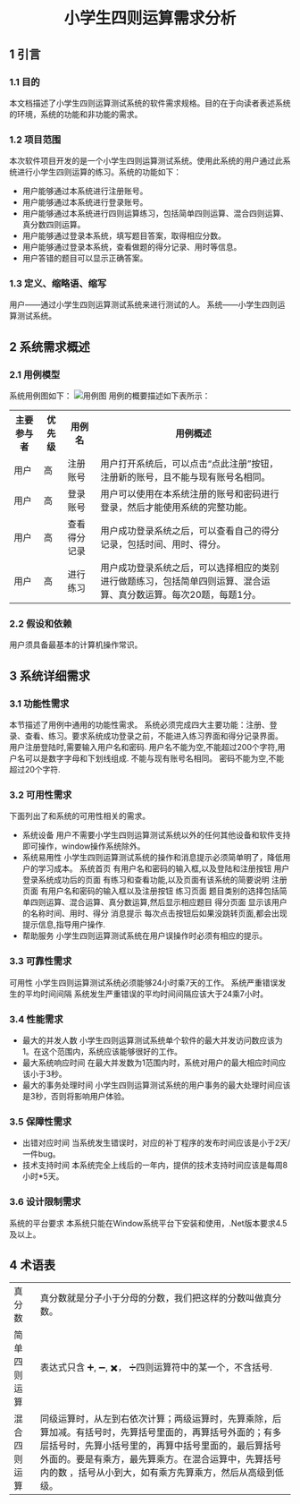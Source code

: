 <h1> <center>小学生四则运算需求分析</center></h1>
<h2>1 引言</h2>
<h3>1.1 目的</h3>
本文档描述了小学生四则运算测试系统的软件需求规格。目的在于向读者表述系统的环境，系统的功能和非功能的需求。
<h3>1.2 项目范围</h3>
本次软件项目开发的是一个小学生四则运算测试系统。使用此系统的用户通过此系统进行小学生四则运算的练习。系统的功能如下：
<ul>
<li>用户能够通过本系统进行注册账号。</li>
<li>用户能够通过本系统进行登录账号。</li>
<li>用户能够通过本系统进行四则运算练习，包括简单四则运算、混合四则运算、真分数四则运算。</li>
<li>用户能够通过登录本系统，填写题目答案，取得相应分数。</li>
<li>用户能够通过登录本系统，查看做题的得分记录、用时等信息。</li>
<li>用户答错的题目可以显示正确答案。</li>
</ul>
<h3>1.3 定义、缩略语、缩写</h3>
用户——通过小学生四则运算测试系统来进行测试的人。   
系统——小学生四则运算测试系统。
<h2>2 系统需求概述</h2>
<h3>2.1 用例模型</h3>
系统用例图如下：       
<img src=“yonglitu.png”  alt="用例图"／>         
用例的概要描述如下表所示：
<table>
  <tr>
    <th>主要参与者</th>
    <th>优先级</th>
    <th>用例名</th>
    <th>用例概述</th>
  </tr>
  <tr>
    <td>用户</td>
    <td>高</td>
    <td>注册账号</td>
    <td>用户打开系统后，可以点击“点此注册”按钮，注册新的账号，且不能与现有账号名相同。</td>
  </tr>
  <tr>
    <td>用户</td>
    <td>高</td>
    <td>登录账号</td>
    <td>用户可以使用在本系统注册的账号和密码进行登录，然后才能使用系统的完整功能。</td>
  </tr>
  <tr>
    <td>用户</td>
    <td>高</td>
    <td>查看得分记录</td>
    <td>用户成功登录系统之后，可以查看自己的得分记录，包括时间、用时、得分。</td>
  </tr>
  <tr>
    <td>用户</td>
    <td>高</td>
    <td>进行练习</td>
    <td>用户成功登录系统之后，可以选择相应的类别进行做题练习，包括简单四则运算、混合运算、真分数运算。每次20题，每题1分。</td>
  </tr>
</table>
<h3>2.2 假设和依赖</h3>
用户须具备最基本的计算机操作常识。
<h2>3 系统详细需求</h2>
<h3>3.1 功能性需求</h3>
本节描述了用例中通用的功能性需求。    
系统必须完成四大主要功能：注册、登录、查看、练习。要求系统成功登录之前，不能进入练习界面和得分记录界面。
用户注册登陆时,需要输入用户名和密码.
用户名不能为空,不能超过200个字符,用户名可以是数字字母和下划线组成. 不能与现有账号名相同。
密码不能为空,不能超过20个字符.
<h3>3.2 可用性需求</h3>
下面列出了和系统的可用性相关的需求。    
<ul>
<li>
系统设备     
用户不需要小学生四则运算测试系统以外的任何其他设备和软件支持即可操作，window操作系统除外。
</li>
<li>
系统易用性    
小学生四则运算测试系统的操作和消息提示必须简单明了，降低用户的学习成本。
系统首页 有用户名和密码的输入框,以及登陆和注册按钮
用户登录系统成功后的页面 有练习和查看功能,以及页面有该系统的简要说明
注册页面 有用户名和密码的输入框以及注册按钮
练习页面 题目类别的选择包括简单四则运算、混合运算、真分数运算,然后显示相应题目
得分页面 显示该用户的名称时间、用时、得分
消息提示 每次点击按钮后如果没跳转页面,都会出现提示信息,指导用户操作.
</li>
<li>
帮助服务    
小学生四则运算测试系统在用户误操作时必须有相应的提示。
</li>
</ul>
<h3>3.3 可靠性需求</h3>
可用性    
小学生四则运算测试系统必须能够24小时乘7天的工作。     
系统严重错误发生的平均时间间隔    
系统发生严重错误的平均时间间隔应该大于24乘7小时。
<h3>3.4 性能需求</h3>
<ul>
<li>
最大的并发人数    
小学生四则运算测试系统单个软件的最大并发访问数应该为1。在这个范围内，系统应该能够很好的工作。
</li>
<li>
最大系统响应时间    
在最大并发数为1范围内时，系统对用户的最大相应时间应该小于3秒。
</li>
<li>
最大的事务处理时间    
小学生四则运算测试系统的用户事务的最大处理时间应该是3秒，否则将影响用户体验。
</li>
</ul>
<h3>3.5 保障性需求</h3>
<ul>
<li>
  出错对应时间    
  当系统发生错误时，对应的补丁程序的发布时间应该是小于2天/一件bug。
</li>
<li>
  技术支持时间     
  本系统完全上线后的一年内，提供的技术支持时间应该是每周8小时*5天。
</li>
</ul>
<h3>3.6 设计限制需求</h3>
系统的平台要求     
本系统只能在Window系统平台下安装和使用，.Net版本要求4.5及以上。
<h2>4 术语表</h2>
<table>
  <tr>
    <td>
      真分数
    </td>
    <td>
      真分数就是分子小于分母的分数，我们把这样的分数叫做真分数。
    </td>
  </tr>
  <tr>
    <td>
      简单四则运算
    </td>
    <td>
      表达式只含 ➕, ➖, ✖️， ➗四则运算符中的某一个，不含括号.
    </td>
  </tr>
  <tr>
    <td>
      混合四则运算
    </td>
    <td>
      同级运算时，从左到右依次计算；两级运算时，先算乘除，后算加减。有括号时，先算括号里面的，再算括号外面的；有多层括号时，先算小括号里的，再算中括号里面的，最后算括号外面的。要是有乘方，最先算乘方。在混合运算中，先算括号内的数 ，括号从小到大，如有乘方先算乘方，然后从高级到低级。
    </td>
  </tr>
</table>


